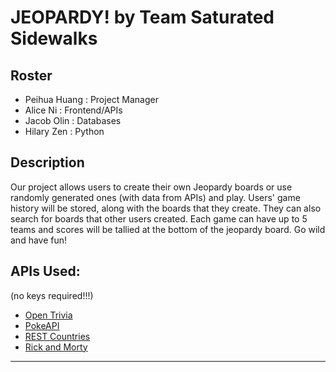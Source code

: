 # JEOPARDY! by Team Saturated Sidewalks

## Roster
* Peihua Huang : Project Manager
* Alice Ni : Frontend/APIs
* Jacob Olin : Databases
* Hilary Zen : Python

## Description
Our project allows users to create their own Jeopardy boards or use randomly generated ones (with data from APIs) and play. Users' game history will be stored, along with the boards that they create. They can also search for boards that other users created. Each game can have up to 5 teams and scores will be tallied at the bottom of the jeopardy board. Go wild and have fun!

## APIs Used:
  (no keys required!!!)
* [Open Trivia](https://docs.google.com/document/d/1yp2nicOExDYlrEfdvqspD17Kz5c-xMSWHudfmNjJgQ4/edit)
* [PokeAPI](https://docs.google.com/document/d/1hMbL36d5qqFLfufHOqUMWwraWFudfJdekqp6urex0KU/edit)
* [REST Countries](https://docs.google.com/document/d/1C-umxnBAIUzQI9kLDaXG4-YbFsiOwwRTJ5c-DXAHTRM/edit)
* [Rick and Morty](https://docs.google.com/document/d/1oK0klhp__LHP9kxb3D70cbbI46i1mMnmDMI4y1XS3B4/edit)
---
